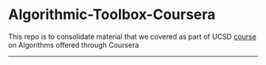 # Algorithmic-Toolbox-Coursera

This repo is to consolidate material that we covered as part of UCSD [course](https://www.coursera.org/learn/algorithmic-toolbox/home/welcome) on Algorithms offered through Coursera

---- 
